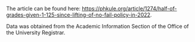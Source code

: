 The article can be found here: https://phkule.org/article/1274/half-of-grades-given-1-125-since-lifting-of-no-fail-policy-in-2022.

Data was obtained from the Academic Information Section of the Office of the University Registrar.
